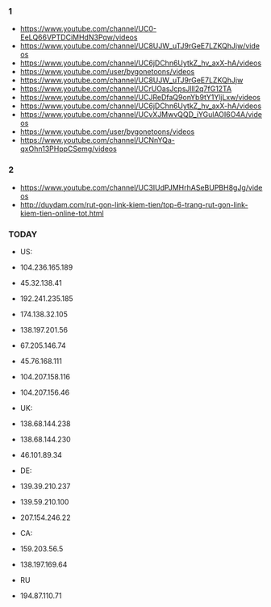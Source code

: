 ### 1
* https://www.youtube.com/channel/UC0-EeLQ66VPTDCiMHdN3Pqw/videos
* https://www.youtube.com/channel/UC8UJW_uTJ9rGeE7LZKQhJjw/videos
* https://www.youtube.com/channel/UC6jDChn6UytkZ_hv_axX-hA/videos
* https://www.youtube.com/user/bygonetoons/videos
* https://www.youtube.com/channel/UC8UJW_uTJ9rGeE7LZKQhJjw
* https://www.youtube.com/channel/UCrUOasJcpsJlll2q7fG12TA
* https://www.youtube.com/channel/UCJReDfaQ9onYb9tY1YljLxw/videos
* https://www.youtube.com/channel/UC6jDChn6UytkZ_hv_axX-hA/videos
* https://www.youtube.com/channel/UCvXJMwvQQD_iYGulAOI6O4A/videos
* https://www.youtube.com/user/bygonetoons/videos
* https://www.youtube.com/channel/UCNnYQa-qxOhn13PHppCSemg/videos

### 2

* https://www.youtube.com/channel/UC3IUdPJMHrhASeBUPBH8gJg/videos
* http://duydam.com/rut-gon-link-kiem-tien/top-6-trang-rut-gon-link-kiem-tien-online-tot.html

### TODAY

* US: 
* 104.236.165.189
* 45.32.138.41
* 192.241.235.185
* 174.138.32.105
* 138.197.201.56
* 67.205.146.74
* 45.76.168.111
* 104.207.158.116
* 104.207.156.46

* UK:
* 138.68.144.238
* 138.68.144.230
* 46.101.89.34


* DE: 
* 139.39.210.237
* 139.59.210.100
* 207.154.246.22

* CA: 
* 159.203.56.5
* 138.197.169.64

* RU
* 194.87.110.71






























